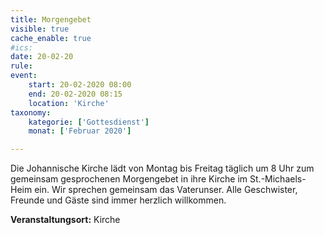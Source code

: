 ```yaml
---
title: Morgengebet
visible: true
cache_enable: true
#ics: 
date: 20-02-20
rule: 
event:
	start: 20-02-2020 08:00
	end: 20-02-2020 08:15
	location: 'Kirche'
taxonomy:
	kategorie: ['Gottesdienst']
	monat: ['Februar 2020']

---
```

Die Johannische Kirche lädt von Montag bis Freitag täglich um 8 Uhr zum gemeinsam gesprochenen Morgengebet in ihre Kirche im St.-Michaels-Heim ein. Wir sprechen gemeinsam das Vaterunser. Alle Geschwister, Freunde und Gäste sind immer herzlich willkommen.



**Veranstaltungsort:** Kirche

